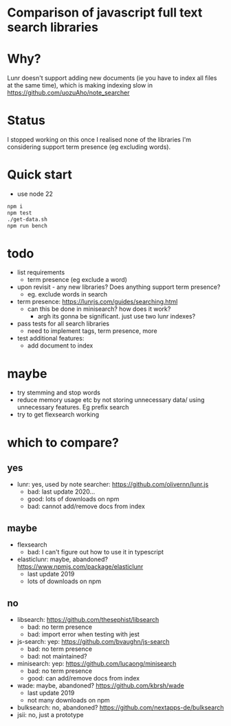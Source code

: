 # Comparison of javascript full text search libraries

# Why?
Lunr doesn't support adding new documents (ie you have to index all files at the
same time), which is making indexing slow in https://github.com/uozuAho/note_searcher

# Status
I stopped working on this once I realised none of the libraries I'm considering
support term presence (eg excluding words).

# Quick start
- use node 22

```sh
npm i
npm test
./get-data.sh
npm run bench
```

# todo
- list requirements
    - term presence (eg exclude a word)
- upon revisit - any new libraries? Does anything support term presence?
    - eg. exclude words in search
- term presence: https://lunrjs.com/guides/searching.html
    - can this be done in minisearch? how does it work?
        - argh its gonna be significant. just use two lunr indexes?
- pass tests for all search libraries
    - need to implement tags, term presence, more
- test additional features:
    - add document to index

# maybe
- try stemming and stop words
- reduce memory usage etc by not storing unnecessary data/ using unnecessary
  features. Eg prefix search
- try to get flexsearch working

# which to compare?
## yes
- lunr: yes, used by note searcher: https://github.com/olivernn/lunr.js
    - bad: last update 2020...
    - good: lots of downloads on npm
    - bad: cannot add/remove docs from index
## maybe
- flexsearch
    - bad: I can't figure out how to use it in typescript
- elasticlunr: maybe, abandoned? https://www.npmjs.com/package/elasticlunr
    - last update 2019
    - lots of downloads on npm
## no
- libsearch: https://github.com/thesephist/libsearch
    - bad: no term presence
    - bad: import error when testing with jest
- js-search: yep: https://github.com/bvaughn/js-search
    - bad: no term presence
    - bad: not maintained?
- minisearch: yep: https://github.com/lucaong/minisearch
    - bad: no term presence
    - good: can add/remove docs from index
- wade: maybe, abandoned? https://github.com/kbrsh/wade
    - last update 2019
    - not many downloads on npm
- bulksearch: no, abandoned? https://github.com/nextapps-de/bulksearch
- jsii: no, just a prototype

